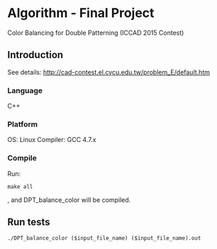 # Algorithm - Final Project
Color Balancing for Double Patterning (ICCAD 2015 Contest)

## Introduction
See details: http://cad-contest.el.cycu.edu.tw/problem_E/default.htm

### Language
C++

### Platform
OS: Linux
Compiler: GCC 4.7.x

### Compile
Run:
```
make all
```
, and DPT_balance_color will be compiled.

## Run tests
```
./DPT_balance_color ($input_file_name) ($input_file_name).out
```

